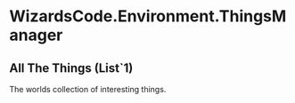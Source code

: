 # WizardsCode.Environment.ThingsManager

## All The Things (List`1)

The worlds collection of interesting things.

